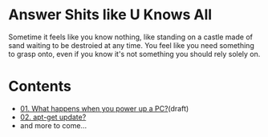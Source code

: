 # Answer Shits like U Knows All
Sometime it feels like you know nothing, like standing on a castle made of sand waiting to be destroied at any time. You feel like you need something to grasp onto, even if you know it's not something you should rely solely on.

# Contents
- [01. What happens when you power up a PC?](/LINUX_BOOT.md)(draft)
- [02. apt-get update?](/PACKAGE_MANAGER.md)
- and more to come...